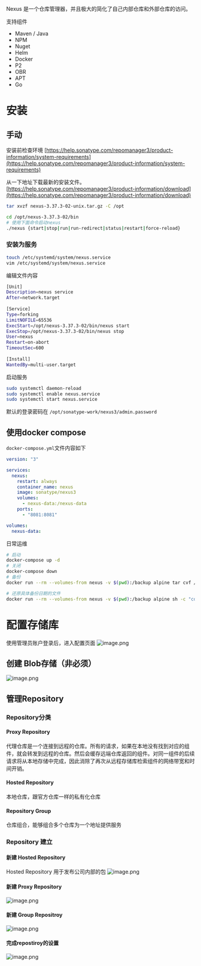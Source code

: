 Nexus 是一个仓库管理器，并且极大的简化了自己内部仓库和外部仓库的访问。
​

支持组件

- Maven / Java
- NPM
- Nuget
- Helm
- Docker
- P2
- OBR
- APT
- Go 



# 安装
## 手动

安装前检查环境
[https://help.sonatype.com/repomanager3/product-information/system-requirements](https://help.sonatype.com/repomanager3/product-information/system-requirements)

从一下地址下载最新的安装文件。
[https://help.sonatype.com/repomanager3/product-information/download](https://help.sonatype.com/repomanager3/product-information/download)

```bash
tar xvzf nexus-3.37.3-02-unix.tar.gz -C /opt

cd /opt/nexus-3.37.3-02/bin 
# 使用下面命令启动nexus
./nexus {start|stop|run|run-redirect|status|restart|force-reload}

```
### 安装为服务
```bash
touch /etc/systemd/system/nexus.service
vim /etc/systemd/system/nexus.service
```
编辑文件内容
```bash
[Unit]
Description=nexus service
After=network.target
  
[Service]
Type=forking
LimitNOFILE=65536
ExecStart=/opt/nexus-3.37.3-02/bin/nexus start
ExecStop=/opt/nexus-3.37.3-02/bin/nexus stop
User=nexus
Restart=on-abort
TimeoutSec=600
  
[Install]
WantedBy=multi-user.target
```
启动服务
```bash
sudo systemctl daemon-reload
sudo systemctl enable nexus.service
sudo systemctl start nexus.service
```
默认的登录密码在  `/opt/sonatype-work/nexus3/admin.password`


## 使用docker compose
`docker-compose.yml`文件内容如下
```yaml
version: "3"

services:
  nexus:
    restart: always
    container_name: nexus
    image: sonatype/nexus3
    volumes:
      - nexus-data:/nexus-data
    ports:
      - "8081:8081"

volumes:
  nexus-data:
```
日常运维
```bash
# 启动
docker-compose up -d
# 关闭
docker-compose down 
# 备份
docker run --rm --volumes-from nexus -v $(pwd):/backup alpine tar cvf /backup/nexus-$(date +"%Y%m%d%H%M").tar /nexus-data

# 还原具体备份日期的文件
docker run --rm --volumes-from nexus -v $(pwd):/backup alpine sh -c "cd /nexus-data && tar xvf /backup/nexus-202202081212.tar --strip 1"

```
# 配置存储库
使用管理员账户登录后，进入配置页面
![image.png](https://cdn.nlark.com/yuque/0/2022/png/173778/1644299886908-02b64b10-6e11-4d39-950a-c0283fa2b749.png#clientId=ua1be7987-1869-4&crop=0&crop=0&crop=1&crop=1&from=paste&height=1057&id=u031e517e&margin=%5Bobject%20Object%5D&name=image.png&originHeight=1057&originWidth=1920&originalType=binary&ratio=1&rotation=0&showTitle=false&size=165906&status=done&style=none&taskId=u2bf4bff4-6df7-447d-b8fd-3bb125618e6&title=&width=1920)


## 创建 Blob存储（非必须）
![image.png](https://cdn.nlark.com/yuque/0/2022/png/173778/1644300177137-76418a91-cc90-43b8-9d9a-9c828eaa0ea8.png#clientId=ua1be7987-1869-4&crop=0&crop=0&crop=1&crop=1&from=paste&height=783&id=uce19a931&margin=%5Bobject%20Object%5D&name=image.png&originHeight=783&originWidth=896&originalType=binary&ratio=1&rotation=0&showTitle=false&size=91155&status=done&style=none&taskId=u955b69ff-23b4-4b20-8461-8614b969ef2&title=&width=896)


## 管理Repository
### Repository分类
#### Proxy Repository
代理仓库是一个连接到远程的仓库。所有的请求，如果在本地没有找到对应的组件，就会转发到远程的仓库。然后会缓存远端仓库返回的组件。对同一组件的后续请求将从本地存储中完成，因此消除了再次从远程存储库检索组件的网络带宽和时间开销。
#### Hosted Repository
本地仓库，跟官方仓库一样的私有化仓库
#### Repository Group
仓库组合，能够组合多个仓库为一个地址提供服务


### Repository 建立
#### 新建 Hosted Repository
Hosted Repository 用于发布公司内部的包
![image.png](https://cdn.nlark.com/yuque/0/2022/png/173778/1644455556552-dfd5038d-5cdc-458b-b727-b13e34f260f1.png#clientId=ua1be7987-1869-4&crop=0&crop=0&crop=1&crop=1&from=paste&height=913&id=u777a705d&margin=%5Bobject%20Object%5D&name=image.png&originHeight=913&originWidth=1232&originalType=binary&ratio=1&rotation=0&showTitle=false&size=136477&status=done&style=none&taskId=u0d98051b-4c9a-4960-9f65-f92d6030c1a&title=&width=1232)


#### 新建  Proxy Repository
![image.png](https://cdn.nlark.com/yuque/0/2022/png/173778/1644455661110-08005971-e08b-4128-9453-b21f28c58cea.png#clientId=ua1be7987-1869-4&crop=0&crop=0&crop=1&crop=1&from=paste&height=969&id=uc6fdaaa5&margin=%5Bobject%20Object%5D&name=image.png&originHeight=969&originWidth=1345&originalType=binary&ratio=1&rotation=0&showTitle=false&size=163257&status=done&style=none&taskId=u0a33ec6f-a62f-4cfb-b66c-dfc5a076448&title=&width=1345)


#### 新建 Group Repositroy
![image.png](https://cdn.nlark.com/yuque/0/2022/png/173778/1644455712750-4be5769d-4e84-4f64-8970-608077287a7c.png#clientId=ua1be7987-1869-4&crop=0&crop=0&crop=1&crop=1&from=paste&height=955&id=u1d81d62d&margin=%5Bobject%20Object%5D&name=image.png&originHeight=955&originWidth=1341&originalType=binary&ratio=1&rotation=0&showTitle=false&size=136863&status=done&style=none&taskId=u86667eb9-048f-4161-9a4e-6868b5901e5&title=&width=1341)


#### 完成repostiroy的设置 
![image.png](https://cdn.nlark.com/yuque/0/2022/png/173778/1644455766037-99f18389-dd94-4dee-ac66-867bad8c3326.png#clientId=ua1be7987-1869-4&crop=0&crop=0&crop=1&crop=1&from=paste&height=411&id=u174a65c8&margin=%5Bobject%20Object%5D&name=image.png&originHeight=411&originWidth=1595&originalType=binary&ratio=1&rotation=0&showTitle=false&size=78980&status=done&style=none&taskId=u6f5798d4-3cb3-493d-990a-d940949b7c7&title=&width=1595)
